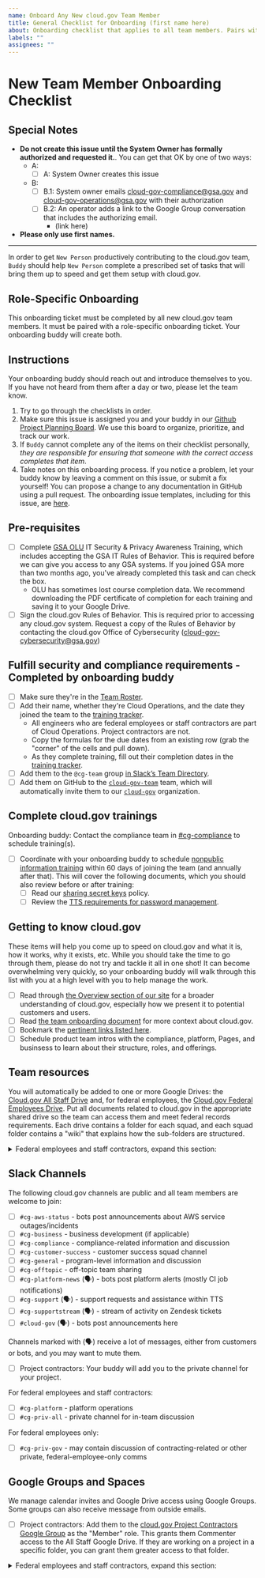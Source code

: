 ```yaml
---
name: Onboard Any New cloud.gov Team Member
title: General Checklist for Onboarding (first name here)
about: Onboarding checklist that applies to all team members. Pairs with a role-specific checklist.
labels: ""
assignees: ""
---
```


# New Team Member Onboarding Checklist

## Special Notes

- **Do not create this issue until the System Owner has formally authorized and requested it.**. You can get that OK by one of two ways:
  - A:
    - [ ] A: System Owner creates this issue
  - B:
    - [ ] B.1: System owner emails cloud-gov-compliance@gsa.gov and cloud-gov-operations@gsa.gov with their authorization
    - [ ] B.2: An operator adds a link to the Google Group conversation that includes the authorizing email.
      - (link here)
- **Please only use first names.**

---

In order to get `New Person` productively contributing to the cloud.gov team, `Buddy` should help `New Person` complete a prescribed set of tasks that will bring them up to speed and get them setup with cloud.gov.

## Role-Specific Onboarding

This onboarding ticket must be completed by all new cloud.gov team members. It must be paired with a role-specific onboarding ticket. Your onboarding buddy will create both.

## Instructions

Your onboarding buddy should reach out and introduce themselves to you. If you have not heard from them after a day or two, please let the team know.

1. Try to go through the checklists in order.
1. Make sure this issue is assigned you and your buddy in our [Github Project Planning Board](https://github.com/orgs/cloud-gov/projects/27/views/1). We use this board to organize, prioritize, and track our work.
1. If `Buddy` cannot complete any of the items on their checklist personally, _they are responsible for ensuring that someone with the correct access completes that item_.
1. Take notes on this onboarding process. If you notice a problem, let your buddy know by leaving a comment on this issue, or submit a fix yourself! You can propose a change to any documentation in GitHub using a pull request. The onboarding issue templates, including for this issue, are [here](https://github.com/cloud-gov/product/blob/main/.github/ISSUE_TEMPLATE).

## Pre-requisites

- [ ] Complete [GSA OLU](https://gsaolu.gsa.gov/) IT Security & Privacy Awareness Training, which includes accepting the GSA IT Rules of Behavior. This is required before we can give you access to any GSA systems. If you joined GSA more than two months ago, you've already completed this task and can check the box.
  - OLU has sometimes lost course completion data. We recommend downloading the PDF certificate of completion for each training and saving it to your Google Drive.
- [ ] Sign the cloud.gov Rules of Behavior. This is required prior to accessing any cloud.gov system. Request a copy of the Rules of Behavior by contacting the cloud.gov Office of Cybersecurity  (cloud-gov-cybersecurity@gsa.gov)

## Fulfill security and compliance requirements - Completed by onboarding buddy

- [ ] Make sure they're in the [Team Roster](https://docs.google.com/spreadsheets/d/187663k5MYJBNlKExLu_nhuovcZQfIbqYCu2n4noNY1o/edit#gid=0).
- [ ] Add their name, whether they're Cloud Operations, and the date they joined the team to the [training tracker](https://docs.google.com/spreadsheets/d/1hqU6cNeEB293OT0j3OvbdAFRkrf2zDOrPVxGfnr4sSw/edit#gid=0).
  - All engineers who are federal employees or staff contractors are part of Cloud Operations. Project contractors are not.
  - Copy the formulas for the due dates from an existing row (grab the "corner" of the cells and pull down).
  - As they complete training, fill out their completion dates in the [training tracker](https://docs.google.com/spreadsheets/d/1hqU6cNeEB293OT0j3OvbdAFRkrf2zDOrPVxGfnr4sSw/edit#gid=0).
- [ ] Add them to the `@cg-team` group [in Slack’s Team Directory](https://get.slack.help/hc/en-us/articles/212906697-User-Groups#edit-a-user-group).
- [ ] Add them on GitHub to the [`cloud-gov-team`](https://github.com/orgs/cloud-gov/teams/cloud-gov-team) team, which will automatically invite them to our [`cloud-gov`](https://github.com/orgs/cloud-gov/people) organization.

## Complete cloud.gov trainings

Onboarding buddy: Contact the compliance team in [#cg-compliance](https://gsa.enterprise.slack.com/archives/C0A1Z7L2U) to schedule training(s).

- [ ] Coordinate with your onboarding buddy to schedule [nonpublic information training](https://docs.google.com/presentation/d/1uB4MlGCu8ZYUxjKVZKwicQ95MvLxaT4Mh93y6w79GPw/edit#slide=id.p) within 60 days of joining the team (and annually after that). This will cover the following documents, which you should also review before or after training:
  - [ ] Read our [sharing secret keys](https://cloud.gov/docs/ops/secrets/#sharing-secret-keys) policy.
  - [ ] Review the [TTS requirements for password management](https://handbook.tts.gsa.gov/general-information-and-resources/tech-policies/password-requirements/).

## Getting to know cloud.gov

These items will help you come up to speed on cloud.gov and what it is, how it works, why it exists, etc. While you should take the time to go through them, please do not try and tackle it all in one shot! It can become overwhelming very quickly, so your onboarding buddy will walk through this list with you at a high level with you to help manage the work.

- [ ] Read through [the Overview section of our site](https://cloud.gov/docs/overview/what-is-cloudgov/) for a broader understanding of cloud.gov, especially how we present it to potential customers and users.
- [ ] Read [the team onboarding document](https://github.com/cloud-gov/product/blob/main/Onboarding.md) for more context about cloud.gov.
- [ ] Bookmark the [pertinent links listed here](https://github.com/cloud-gov/product/blob/main/PertinentLinks.md).
- [ ] Schedule product team intros with the compliance, platform, Pages, and businsess to learn about their structure, roles, and offerings.

## Team resources

You will automatically be added to one or more Google Drives: the [Cloud.gov All Staff Drive](https://drive.google.com/drive/folders/0ANH-Bql6mXGBUk9PVA) and, for federal employees, the [Cloud.gov Federal Employees Drive](https://drive.google.com/drive/folders/0AE_c0OLGmVIgUk9PVA). Put all documents related to cloud.gov in the appropriate shared drive so the team can access them and meet federal records requirements. Each drive contains a folder for each squad, and each squad folder contains a "wiki" that explains how the sub-folders are structured.

<details>
  <summary>
    Federal employees and staff contractors, expand this section:
  </summary>

- [ ] Subscribe to [the cloud.gov team calendar](https://calendar.google.com/calendar/embed?src=gsa.gov_0samf7guodi7o2jhdp0ec99aks@group.calendar.google.com&ctz=America/Los_Angeles) (click the + in the bottom right) so you know when assorted team meetings are happening in the various squads. Tip: When you plan Out of Office time, make a calendar event for that on the cloud.gov calendar so that your teammates know you'll be away.

</details>

## Slack Channels

The following cloud.gov channels are public and all team members are welcome to join:

- [ ] `#cg-aws-status` - bots post announcements about AWS service outages/incidents
- [ ] `#cg-business` - business development (if applicable)
- [ ] `#cg-compliance` - compliance-related information and discussion
- [ ] `#cg-customer-success` - customer success squad channel
- [ ] `#cg-general` - program-level information and discussion
- [ ] `#cg-offtopic` - off-topic team sharing
- [ ] `#cg-platform-news` (🗣️) - bots post platform alerts (mostly CI job notifications)
- [ ] `#cg-support` (🗣️) - support requests and assistance within TTS
- [ ] `#cg-supportstream` (🗣️) - stream of activity on Zendesk tickets
- [ ] `#cloud-gov` (🗣️) - bots post announcements here

Channels marked with (🗣️) receive a lot of messages, either from customers or bots, and you may want to mute them.

- [ ] Project contractors: Your buddy will add you to the private channel for your project.

For federal employees and staff contractors:

- [ ] `#cg-platform` - platform operations
- [ ] `#cg-priv-all` - private channel for in-team discussion

For federal employees only:

- [ ] `#cg-priv-gov` - may contain discussion of contracting-related or other private, federal-employee-only comms

## Google Groups and Spaces

We manage calendar invites and Google Drive access using Google Groups. Some groups can also receive message from outside emails.

- [ ] Project contractors: Add them to the [cloud.gov Project Contractors Google Group](https://groups.google.com/a/gsa.gov/g/cloud-gov-project-contractors/members) as the "Member" role. This grants them Commenter access to the All Staff Google Drive. If they are working on a project in a specific folder, you can grant them greater access to that folder.

<details>
  <summary>
    Federal employees and staff contractors, expand this section:
  </summary>

Add them to the following Google Groups:

- [ ] [cloud.gov Team](https://groups.google.com/a/gsa.gov/g/cloud-gov/members) so they can participate in team-wide internal communication.
- [ ] Business Unit Only - Add them to the [cloud.gov inquiries Google Group](https://groups.google.com/a/gsa.gov/g/cloud-gov-inquiries/members) so they can keep apprised of prospective new clients.

You will automatically be added to the Google Space [CG-PRIV](https://mail.google.com/mail/u/0/#chat/space/AAAAr60JXAc), a fallback team communication channel in the event Slack is down.

They may need added to one or more of these team-specific groups:

- [ ] [cloud.gov Assurance Team](https://groups.google.com/a/gsa.gov/g/cloud-gov-assurance/members)
- [ ] [cloud.gov Compliance](https://groups.google.com/a/gsa.gov/g/cloud-gov-compliance/members) (external email accepted)
- [ ] [cloud.gov Customer Success Team](https://groups.google.com/a/gsa.gov/g/cloud-gov-customer-success/members)

Lastly, for federal employees only:

- [ ] [cloud.gov Federal Employees](https://groups.google.com/a/gsa.gov/g/cloud-gov-federal-employees/members)
- [ ] Make them a Space Manager in [CG-PRIV](https://mail.google.com/mail/u/0/#chat/space/AAAAr60JXAc).

</details>
